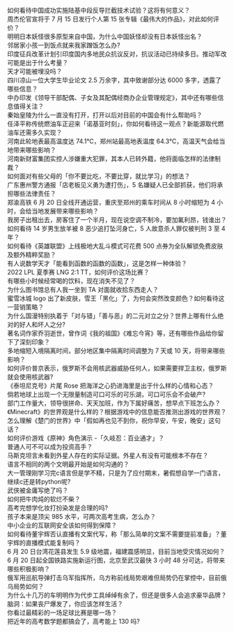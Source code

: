 如何看待中国成功实施陆基中段反导拦截技术试验？这将有何意义？  
周杰伦官宣将于 7 月 15 日发行个人第 15 张专辑《最伟大的作品》，对此如何评价？  
明明日本妖怪很多原型来自中国，为什么中国妖怪却没有日本妖怪出名？  
邻居家小孩一到饭点就来我家蹭饭怎么办?  
印度征兵改革计划引印度国内多地民众抗议反对，抗议活动已持续多日。推动军改可能是出于什么考量？  
天才可能被埋没吗？  
四川凉山一位大学生毕业论文 2.5 万余字，其中致谢部分达 6000 多字，透露了哪些信息？  
中办印发《领导干部配偶、子女及其配偶经商办企业管理规定》，其中还有哪些信息值得关注？  
秦始皇陵为什么一直没有打开，打开以后对目前的中国会有什么帮助吗？  
任泽平称传统燃油车正迎来「诺基亚时刻」，你如何看待这一观点？新能源取代燃油车还需多久实现？  
河南此轮地表最高温度达 74.1℃，郑州站最高地表温度 64.3℃，高温天气会给当地带来哪些影响？  
河南新财富集团实控人涉嫌重大犯罪，其本人已转外籍，他将面临怎样的法律制裁？  
如何面对有些父母的「你不要比吃，不要比穿，就比学习」的想法？  
广东惠州警方通报「店老板见义勇为遭打伤」，5 名嫌疑人已全部抓获，他们将承担哪些法律责任？  
郑渝高铁 6 月 20 日全线开通运营，重庆至郑州的乘车时间从 8 小时缩短为 4 小时，会给当地发展带来哪些影响？  
我房子出租出去，房客住了一个半月，现在说空调不制冷，要加氟利昂，钱谁出？  
如何看待 14 岁男生放羊被 8 恶少追打坠河身亡，5 人故意杀人罪仅被判刑 3 至 4 年？  
如何看待《英雄联盟》上线极地大乱斗模式可花费 500 点券为全队解锁免费皮肤及额外精粹奖励？  
有人说数学天才「能看到函数的函数的函数」，这是怎样一种体验？  
2022 LPL 夏季赛 LNG 2:1 TT，如何评价这场比赛？  
有哪些小时候经常喝的饮料，现在消失不见了？  
为什么图书馆总有人我一坐到 TA 对面就收拾东西走人？  
蜜雪冰城 logo 出了新皮肤，雪王「黑化」了，为何会突然改变颜色？如何看待这一营销策略？  
为什么国漫特别执着于「对与错」「善与恶」的二元对立之分？世界上哪有什么绝对的好人和坏人之分?  
著名词作家乔羽逝世，曾作词《我的祖国》《难忘今宵》等，还有哪些作品给你留下了深刻印象？  
多地缩短入境隔离时间，部分地区集中隔离时间调整为 7 天或 10 天，将带来哪些影响？  
如何评价普京表示，俄罗斯不会用核武器威胁任何人，如果需要捍卫主权，俄罗斯就会使用核武器?  
《泰坦尼克号》片尾 Rose 把海洋之心扔进海里是出于什么样的心情和心态？  
倘若地球上出现一个无限量制造可口可乐的可乐湖，可口可乐会不会破产?  
部门工作量大，领导很拼命、天天加班，作为下属好痛苦，想早点下班怎么办？  
《Minecraft》的世界观是什么样的？根据游戏中的信息能否推测出游戏的世界观？  
怎么理解《楚门的世界》中「假如再也见不到你，祝你早安，午安，晚安」这句话？  
如何评价游戏《原神》角色演示 -「久岐忍：百业通才」？  
普通人可不可以成为投资高手？  
马斯克坦言未看到外星人存在的实际证据。外星人有没有可能根本不存在？  
语言不相同的两个文明最开始是如何沟通的？  
大一管理刚学习完c语言但是学不精，只是为了应付期末，暑假想自学一门语言，继续c还是转python呢?  
武侠被金庸写绝了吗？  
如何把牛肉炖的软烂不柴？  
高考完想学化妆打扮染发是合理的吗?  
孩子本来是顶尖 985 水平，可两次高考生病，怎么办？  
中小企业的互联网安全该如何得到保障？  
如何看待董宇辉否认直播有文案代写，称「那么简单的文案不需要提前准备」？董宇辉的直播模式能复制吗？  
6 月 20 日台湾花莲县发生 5.9 级地震，福建震感明显，目前当地受灾情况如何？  
6 月 20 日起全国铁路实施新运行图，北京至武汉最快 3 小时 48 分可达，将带来哪些积极影响？  
俄军用巡航导弹打击乌军指挥所，乌方称前线局势艰难但局势仍在掌控中，目前俄乌局势如何？  
为什么十几万的车明明作为代步工具绰绰有余了，但还是很多人会追求豪华品牌？  
脑洞：如果丧尸爆发了，你应该怎样生活？  
你看过最精彩的一场足球比赛是哪一场？  
把近年的高考数学题都搞会了，高考能上 130 吗?  
